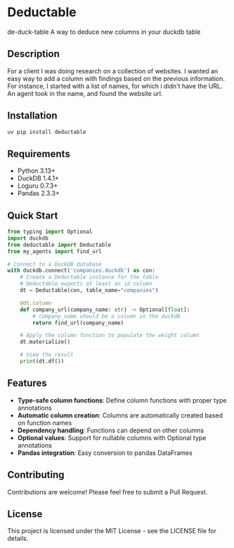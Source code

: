 # Deductable

de-duck-table
A way to deduce new columns in your duckdb table 

## Description

For a client I was doing research on a collection of websites.  I wanted an easy way to add a column with findings based
on the previous information.  For instance, I started with a list of names, for which i didn't have the URL. 
An agent took in the name, and found the website url. 

## Installation

```bash
uv pip install deductable
```

## Requirements

- Python 3.13+
- DuckDB 1.4.1+
- Loguru 0.7.3+
- Pandas 2.3.3+

## Quick Start

```python
from typing import Optional
import duckdb
from deductable import Deductable
from my_agents import find_url

# Connect to a DuckDB database
with duckdb.connect('companies.duckdb') as con:
    # Create a Deductable instance for the table
    # Deductable expects at least an id column
    dt = Deductable(con, table_name="companies")

    @dt.column
    def company_url(company_name: str) -> Optional[float]:
        # company_name should be a column in the duckdb
        return find_url(company_name)

    # Apply the column function to populate the weight column
    dt.materialize()

    # View the result
    print(dt.df())
```

## Features

- **Type-safe column functions**: Define column functions with proper type annotations
- **Automatic column creation**: Columns are automatically created based on function names
- **Dependency handling**: Functions can depend on other columns
- **Optional values**: Support for nullable columns with Optional type annotations
- **Pandas integration**: Easy conversion to pandas DataFrames


## Contributing

Contributions are welcome! Please feel free to submit a Pull Request.

## License

This project is licensed under the MIT License - see the LICENSE file for details.
